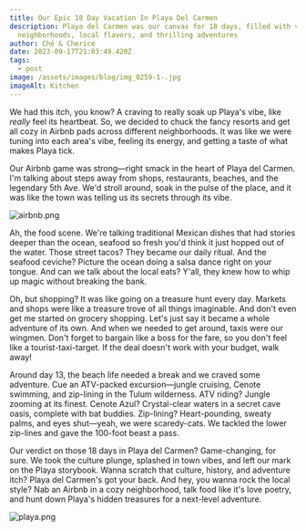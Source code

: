 ```yaml
---
title: Our Epic 18 Day Vacation In Playa Del Carmen
description: Playa del Carmen was our canvas for 18 days, filled with vibrant
  neighborhoods, local flavors, and thrilling adventures
author: Ché & Cherice
date: 2023-09-17T21:03:49.420Z
tags:
  - post
image: /assets/images/blog/img_0259-1-.jpg
imageAlt: Kitchen
---
```

We had this itch, you know? A craving to really soak up Playa's vibe, like *really* feel its heartbeat. So, we decided to chuck the fancy resorts and get all cozy in Airbnb pads across different neighborhoods. It was like we were tuning into each area's vibe, feeling its energy, and getting a taste of what makes Playa tick.

Our Airbnb game was strong—right smack in the heart of Playa del Carmen. I'm talking about steps away from shops, restaurants, beaches, and the legendary 5th Ave. We'd stroll around, soak in the pulse of the place, and it was like the town was telling us its secrets through its vibe.

![airbnb.png](https://cdn.sanity.io/images/amjqlrk4/production/6e94e7aec02d96c6c7027dfd3b14adaa6aea0a8f-1058x502.png?rect=153,0,753,502&w=600&h=400&fit=fillmax&dpr=2)

Ah, the food scene. We're talking traditional Mexican dishes that had stories deeper than the ocean, seafood so fresh you'd think it just hopped out of the water. Those street tacos? They became our daily ritual. And the seafood ceviche? Picture the ocean doing a salsa dance right on your tongue. And can we talk about the local eats? Y'all, they knew how to whip up magic without breaking the bank.

Oh, but shopping? It was like going on a treasure hunt every day. Markets and shops were like a treasure trove of all things imaginable. And don't even get me started on grocery shopping. Let's just say it became a whole adventure of its own. And when we needed to get around, taxis were our wingmen. Don't forget to bargain like a boss for the fare, so you don't feel like a tourist-taxi-target. If the deal doesn't work with your budget, walk away!

Around day 13, the beach life needed a break and we craved some adventure. Cue an ATV-packed excursion—jungle cruising, Cenote swimming, and zip-lining in the Tulum wilderness. ATV riding? Jungle zooming at its finest. Cenote Azul? Crystal-clear waters in a secret cave oasis, complete with bat buddies. Zip-lining? Heart-pounding, sweaty palms, and eyes shut—yeah, we were scaredy-cats. We tackled the lower zip-lines and gave the 100-foot beast a pass.

Our verdict on those 18 days in Playa del Carmen? Game-changing, for sure. We took the culture plunge, splashed in town vibes, and left our mark on the Playa storybook. Wanna scratch that culture, history, and adventure itch? Playa del Carmen's got your back. And hey, you wanna rock the local style? Nab an Airbnb in a cozy neighborhood, talk food like it's love poetry, and hunt down Playa's hidden treasures for a next-level adventure.

![playa.png](https://cdn.sanity.io/images/amjqlrk4/production/20a6ed5509e4a7306721e401182dc90271294a69-991x502.png?rect=120,0,753,502&w=600&h=400&fit=fillmax&dpr=2)